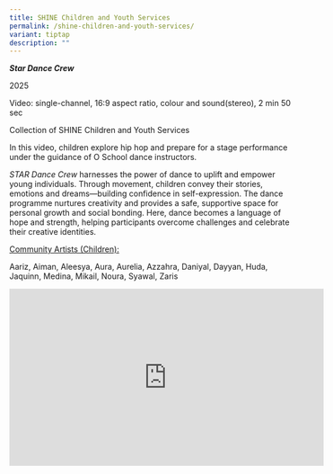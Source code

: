 ```yaml
---
title: SHINE Children and Youth Services
permalink: /shine-children-and-youth-services/
variant: tiptap
description: ""
---
```

<p><strong><em>Star Dance Crew</em></strong>
</p>
<p>2025</p>
<p>Video: single-channel, 16:9 aspect ratio, colour and sound(stereo), 2
min 50 sec</p>
<p>Collection of SHINE Children and Youth Services</p>
<p>In this video, children explore hip hop and prepare for a stage performance
under the guidance of O School dance instructors.</p>
<p><em>STAR Dance Crew</em> harnesses the power of dance to uplift and empower
young individuals. Through movement, children convey their stories, emotions
and dreams—building confidence in self-expression. The dance programme
nurtures creativity and provides a safe, supportive space for personal
growth and social bonding. Here, dance becomes a language of hope and strength,
helping participants overcome challenges and celebrate their creative identities.</p>
<p><u>Community Artists (Children):</u>
</p>
<p>Aariz, Aiman, Aleesya, Aura, Aurelia, Azzahra, Daniyal, Dayyan, Huda,
Jaquinn, Medina, Mikail, Noura, Syawal, Zaris</p>
<div class="iframe-wrapper">
<iframe height="315" width="560" allowfullscreen="true" frameborder="0" src="https://www.youtube.com/embed/XDqnyn0h5HY?si=BsaO7UUAMwcuMHNg"></iframe>
</div>
<p></p>